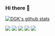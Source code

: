 ### Hi there 👋

<!--
<img src="https://raw.githubusercontent.com/D-GopalKrishna/D-GopalKrishna/master/wave.gif" width="30px">
-->




[![DGK's github stats](https://github-readme-stats.vercel.app/api?username=d-gopalkrishna)](https://github.com/d-gopalkrishna/github-readme-stats)




<!--
<img align="center" src="https://github-readme-stats.vercel.app/api/<CARD_TYPE>/?username=<D-GopalKrishna>&theme=<THEME_NAME>" />
-->




![](https://img.shields.io/badge/<>-<Python>-informational?style=flat&logo=<LOGO_NAME>&logoColor=white&color=2bbc8a)
![](https://img.shields.io/badge/<>-<Django>-informational?style=flat&logo=<LOGO_NAME>&logoColor=white&color=2bbc8a)
![](https://img.shields.io/badge/<>-<Flask>-informational?style=flat&logo=<LOGO_NAME>&logoColor=white&color=2bbc8a)
![](https://img.shields.io/badge/<>-<>-informational?style=flat&logo=<LOGO_NAME>&logoColor=white&color=2bbc8a)
![](https://img.shields.io/badge/<>-<>-informational?style=flat&logo=<LOGO_NAME>&logoColor=white&color=2bbc8a)


<!--
**D-GopalKrishna/D-GopalKrishna** is a ✨ _special_ ✨ repository because its `README.md` (this file) appears on your GitHub profile.

Here are some ideas to get you started:

- 🔭 I’m currently working on ...
- 🌱 I’m currently learning ...
- 👯 I’m looking to collaborate on ...
- 🤔 I’m looking for help with ...
- 💬 Ask me about ...
- 📫 How to reach me: ...
- 😄 Pronouns: ...
- ⚡ Fun fact: ...
-->
